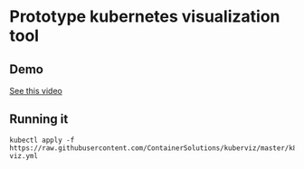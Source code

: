 # Prototype kubernetes visualization tool

## Demo
[See this video](https://maarten-hoogendoorn.nl/cs/chef/02-03-2017/phase02-redis-viz.mkv)

## Running it

```
kubectl apply -f https://raw.githubusercontent.com/ContainerSolutions/kuberviz/master/k8s-viz.yml
```
